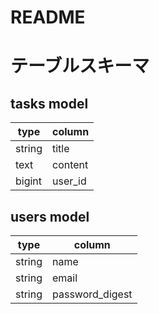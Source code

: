 # README

# テーブルスキーマ
## tasks model
|type	 |column |
|------|-------|
|string|title  |
|text	 |content|
|bigint|user_id|
## users model
|type	 |column         |
|------|---------------|
|string|name           |
|string|email          |
|string|password_digest|
